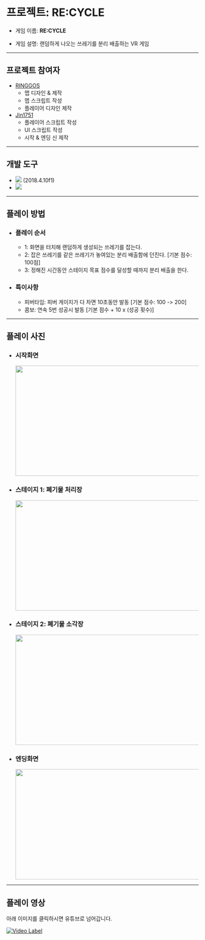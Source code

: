 # 프로젝트: RE:CYCLE

- 게임 이름: **RE:CYCLE**

- 게임 설명: 랜덤하게 나오는 쓰레기를 분리 배출하는 VR 게임

---

## 프로젝트 참여자 ##
  - [RINGGOS](https://github.com/RINGGOS)
      - 맵 디자인 & 제작
      - 맵 스크립트 작성
      - 플레이어 디자인 제작
  - [Jin1751](https://github.com/Jin1751)
      - 플레이어 스크립트 작성
      - UI 스크립트 작성
      - 시작 & 엔딩 신 제작
---

## 개발 도구 ##
- <img src = "https://img.shields.io/badge/Unity-black?style=for-the-badge&logo=unity"/> (2018.4.10f1)
- <img src = "https://img.shields.io/badge/C Sharp-239120?style=for-the-badge&logo=Csharp&logoColor=white"/>

---

## 플레이 방법 ## 
 - ### 플레이 순서 ###
    - 1: 화면을 터치해 랜덤하게 생성되는 쓰레기를 잡는다.
    - 2: 잡은 쓰레기를 같은 쓰레기가 놓여있는 분리 배출함에 던진다. [기본 점수: 100점]
    - 3: 정해진 시간동안 스테이지 목표 점수를 달성할 때까지 분리 배출을 한다.

 - ### 특이사항 ###
    - 피버타임: 피버 게이지가 다 차면 10초동안 발동 [기본 점수: 100 -> 200]
    - 콤보: 연속 5번 성공시 발동 [기본 점수 + 10 x (성공 횟수)]

---

## 플레이 사진 ##
- ### 시작화면 ###
   <img src = "https://github.com/user-attachments/assets/420a85b3-f151-42e6-ac33-60cfcacb7204" width = 600, height = 289>
- ### 스테이지 1: 폐기물 처리장 ###
   <img src = "https://github.com/user-attachments/assets/a84d2adb-ac76-49e3-bad5-f016123d745f" width = 600, height = 289>
- ### 스테이지 2: 폐기물 소각장 ###
   <img src = "https://github.com/user-attachments/assets/6d56264e-7840-4626-885a-34d19b96d90a" width = 600, height = 289>
- ### 엔딩화면 ###
   <img src = "https://github.com/user-attachments/assets/ceea6be5-ce44-4b5a-b600-a336c1aecae8" width = 600, height = 289>
  
---      
      

## 플레이 영상 ##
아래 이미지를 클릭하시면 유튜브로 넘어갑니다.

 [![Video Label](http://img.youtube.com/vi/RxrZ5IOlXw0/0.jpg)](https://youtu.be/RxrZ5IOlXw0)
